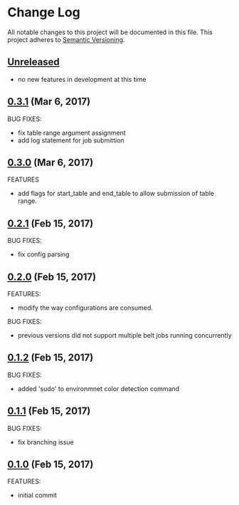 # Change Log
All notable changes to this project will be documented in this file.
This project adheres to [Semantic Versioning](http://semver.org/).

## [Unreleased](unreleased)

- no new features in development at this time

## [0.3.1](https://github.com/hartrh/oozie-tools/compare/0.3.1...0.3.0) (Mar 6, 2017)

BUG FIXES:

- fix table range argument assignment
- add log statement for job submittion

## [0.3.0](https://github.com/hartrh/oozie-tools/compare/0.3.0...0.2.1) (Mar 6, 2017)

FEATURES

- add flags for start_table and end_table to allow submission of table range.

## [0.2.1](https://github.com/hartrh/oozie-tools/compare/0.2.1...0.2.0) (Feb 15, 2017)

BUG FIXES:

- fix config parsing

## [0.2.0](https://github.com/hartrh/oozie-tools/compare/0.2.0...0.1.2) (Feb 15, 2017)

FEATURES:

- modify the way configurations are consumed.

BUG FIXES:

- previous versions did not support multiple belt jobs running concurrently 

## [0.1.2](https://github.com/hartrh/oozie-tools/compare/0.1.2...0.1.1) (Feb 15, 2017)

BUG FIXES:

- added 'sudo' to environmnet color detection command

## [0.1.1](https://github.com/hartrh/oozie-tools/compare/0.1.1...0.1.0) (Feb 15, 2017)

BUG FIXES:

- fix branching issue

## [0.1.0](https://github.com/hartrh/oozie-tools/compare/0.1.0...0.1.0) (Feb 15, 2017)

FEATURES:

- initial commit
